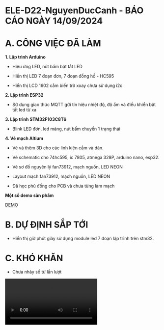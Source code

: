 # ELE-D22-NguyenDucCanh - BÁO CÁO NGÀY 14/09/2024

# A. CÔNG VIỆC ĐÃ LÀM

**1. Lập trình Arduino**

- Hiệu ứng LED, nút bấm bật tắt LED

- Hiển thị LED 7 đoạn đơn, 7 đoạn đồng hồ - HC595

- Hiển thị LCD 1602 cắm biến trở xoay chưa sử dụng i2c

**2. Lập trình ESP32**

- Sử dụng giao thức MQTT gửi tín hiệu nhiệt độ, độ ẩm và điều khiển bật tắt led từ xa


**3. Lập trình STM32F103C8T6**

- Blink LED đơn, led mảng, nút bấm chuyển 1 trạng thái

**4. Vẽ mạch Altium**

- Vẽ và thêm 3D cho các linh kiện cắm và dán.

- Vẽ schematic cho 74hc595, ic 7805, atmega 328P, arduino nano, esp32.

- Vẽ sơ đồ nguyên lý fan73912, mạch nguồn, LED NEON

- Layout mạch fan73912, mạch nguồn, LED NEON

- Đã học phủ đồng cho PCB và chưa từng làm mạch 

**Một số demo sản phẩm**

[DEMO](https://www.youtube.com/playlist?list=PLZ6qnn8w1FLRmbUdg_GS0-I8ogjWWSJ83)

# B. DỰ ĐỊNH SẮP TỚI

- Hiển thị giờ phút giây sử dụng module led 7 đoạn lập trình trên stm32.

# C. KHÓ KHĂN 

- Chưa nhảy số từ lần lượt

![alt](demo.mp4)

